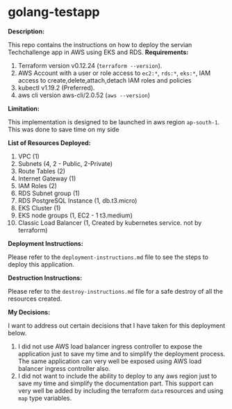 # golang-testapp

**Description:**
    
 This repo contains the instructions on how to deploy the servian Techchallenge app in AWS using EKS and RDS. 
 **Requirements:**
 1. Terraform version v0.12.24 (`terraform --version`).    
 2. AWS Account with a user or role access to `ec2:*`, `rds:*`, `eks:*`, IAM access to create,delete,attach,detach IAM roles and policies 
 3. kubectl v1.19.2 (Preferred).
 4. aws cli version aws-cli/2.0.52 (`aws --version`)
 
**Limitation:**

This implementation is designed to be launched in aws region `ap-south-1`. This was done to save time on my side

**List of Resources Deployed:**

1. VPC (1)
2. Subnets (4, 2 - Public, 2-Private)
3. Route Tables (2)
4. Internet Gateway (1)
5. IAM Roles (2)
6. RDS Subnet group (1)
7. RDS PostgreSQL Instance (1, db.t3.micro)
8. EKS Cluster (1)
9. EKS node groups (1, EC2 - 1 t3.medium)
10. Classic Load Balancer (1, Created by kubernetes service. not by terraform)

**Deployment Instructions:**

Please refer to the `deployment-instructions.md` file to see the steps to deploy this application.

**Destruction Instructions:**

Please refer to the `destroy-instructions.md` file for a safe destroy of all the resources created.

**My Decisions:**

I want to address out certain decisions that I have taken for this deployment below. 
1. I did not use AWS load balancer ingress controller to expose the application just to save my time and to simplify the deployment process. The same application can very well be exposed using AWS load balancer ingress controller also.
2. I did not want to include the ability to deploy to any aws region just to save my time and simplify the documentation part. This support can very well be added by including the terraform `data` resources and using `map` type variables.
